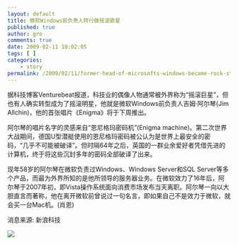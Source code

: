 ```yaml
---
layout: default
title: 微软Windows前负责人转行做摇滚歌星
published: true
author: gro
comments: true
date: 2009-02-11 10:02:05
tags: [ ]
categories:
    - story
permalink: /2009/02/11/former-head-of-microsofts-windows-became-rock-star.html
---
```

据科技博客Venturebeat报道，科技业的偶像人物通常被外界称为“摇滚巨星”，但也有人确实转型成为了摇滚明星，他就是微软Windows前负责人吉姆·阿尔琴(Jim Allchin)，他的首张唱片《Enigma》将于下周推出。 

阿尔琴的唱片名字的灵感来自“恩尼格玛密码机”(Enigma machine)。第二次世界大战期间，德国U型潜艇使用的恩尼格玛密码被公认为是世界上最安全的密码，“几乎不可能被破译”。但时隔64年之后，英国的一群业余爱好者凭借先进的计算机，终于将这些沉封多年的密码全部破译了出来。 

现年58岁的阿尔琴在微软负责过Windows、Windows Server和SQL Server等多个产品，而最为外界所知的是他所领导的服务器业务。在微软效力了16年后，阿尔琴于2007年初，即Vista操作系统面向消费市场发布当天离职。阿尔琴一向以大胆直言而著称，他在离开微软前曾说过一句名言，即如果自己不是效力于微软，就会买一台Mac机。(肖恩)

消息来源: 新浪科技

![][1]

 [1]: http://i1.sinaimg.cn/IT/it/2009-02-11/U2148P2T1D2813261F13DT20090211124328.jpg
